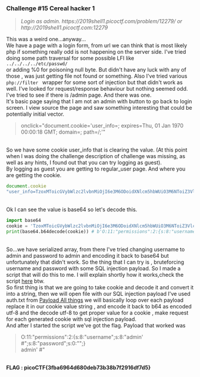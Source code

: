 <h3>Challenge #15 Cereal hacker 1</h3>
<blockquote><i>Login as admin. https://2019shell1.picoctf.com/problem/12279/ or http://2019shell1.picoctf.com:12279</i></blockquote>

This was a weird one...anyway...<br>
We have a page with a login form, from url we can think that is most likely php if something really odd is not happening on the server side. I've tried doing some path traversal for some possible LFI like <code> ../../../../etc/passwd/ </code> or adding %0 for poisoning null byte. But didn't have any luck with any of those , was just getting file not found or something. Also I've tried various <code> php://filter </code> wrapper for some sort of injection but that didn't work as well. I've looked for request/response behaviour but nothing seemed odd. I've tried to see if there is /admin page. And there was one.<br>It's basic page saying that I am not an admin with button to go back to login screen. I view source the page and saw something interesting that could be potentially initial vector.<br>
<blockquote> onclick="document.cookie='user_info=; expires=Thu, 01 Jan 1970 00:00:18 GMT; domain=; path=/;'"</blockquote><br>
So we have some cookie user_info that is clearing the value. (At this point when I was doing the challenge description of challenge was missing, as well as any hints, I found out that you can try logging as guest).<br>By logging as guest you are getting to regular_user page. And where you are getting the cookie.

```javascript 
document.cookie
"user_info=TzoxMToicGVybWlzc2lvbnMiOjI6e3M6ODoidXNlcm5hbWUiO3M6NToiZ3Vlc3QiO3M6ODoicGFzc3dvcmQiO3M6NToiZ3Vlc3QiO30%253D" 
```
<br> Ok I can see the value is base64 so let's decode this.<br>

```python
import base64
cookie = 'TzoxMToicGVybWlzc2lvbnMiOjI6e3M6ODoidXNlcm5hbWUiO3M6NToiZ3Vlc3QiO3M6ODoicGFzc3dvcmQiO3M6NToiZ3Vlc3QiO30='
print(base64.b64decode(cookie)) # b'O:11:"permissions":2:{s:8:"username";s:5:"guest";s:8:"password";s:5:"guest";}'
 ```

<br> So...we have serialized array, from there I've tried changing username to admin and password to admin and encoding it back to base64 but unfortunately that didn't work. So the thing that I can try is , bruteforcing username and password with some SQL injection payload. So I made a script that will do this to me. I will explain shortly how it works,check the script <a href="https://github.com/DejanJS/picoCTF-Writeups-2019/blob/master/15.Cereal%20Hacker%201/script.py">here</a> btw.<br>
So first thing is that we are going to take cookie and decode it and convert it into a string, then we will open file with our SQL injection payload I've used auth.txt from <a href="https://github.com/swisskyrepo/PayloadsAllTheThings">Payload All things</a> we will basically loop over each payload replace it in our cookie value string , and encode it back to b64 as encoded utf-8 and the decode utf-8 to get proper value for a cookie , make request for each generated cookie with sql injection payload.<br>
And after I started the script we've got the flag. Payload that worked was <blockquote>O:11:"permissions":2:{s:8:"username";s:8:"admin' #";s:8:"password";s:0:"";}<br>admin' #"</blockquote><br>
<b>FLAG : picoCTF{3fba6964d680deb73b38b7f2916df7d5}</b>
